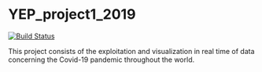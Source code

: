 # YEP_project1_2019
[![Build Status](https://travis-ci.com/MageNume/YEP_project1_2019.svg?token=bQxGN9ym5y5H9DsyxUEu&branch=master)](https://travis-ci.com/MageNume/YEP_project1_2019)

This project consists of the exploitation and visualization in real time of data concerning the Covid-19 pandemic throughout the world.